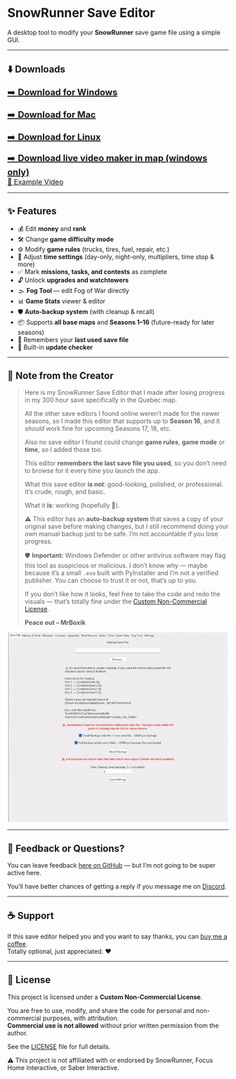 # SnowRunner Save Editor

A desktop tool to modify your **SnowRunner** save game file using a simple GUI.

---

## ⬇️ Downloads

<p align="center">

<a href="https://github.com/MrBoxik/SnowRunner-Save-Editor/releases/tag/85a" style="font-size:20px;">➡️ <b>Download for Windows</b></a><br><br>
<a href="https://github.com/MrBoxik/SnowRunner-Save-Editor/releases/tag/85c" style="font-size:20px;">➡️ <b>Download for Mac</b></a><br><br>
<a href="https://github.com/MrBoxik/SnowRunner-Save-Editor/releases/tag/85b" style="font-size:20px;">➡️ <b>Download for Linux</b></a>

<a href="https://github.com/MrBoxik/SnowRunner-Save-Editor/releases/tag/70" style="font-size:20px;">
  ➡️ <b>Download live video maker in map (windows only)</b>
</a>
<br>
<a href="https://youtu.be/zm66iWsVAvA" style="font-size:16px;">
  🎥 Example Video
</a>


</p>

---

## ✨ Features

- 💰 Edit **money** and **rank**
- 🛠️ Change **game difficulty mode**
- ⚙️ Modify **game rules** (trucks, tires, fuel, repair, etc.)
- 🌄 Adjust **time settings** (day-only, night-only, multipliers, time stop & more)
- ✅ Mark **missions, tasks, and contests** as complete
- 🔓 Unlock **upgrades and watchtowers**
- 🌫️ **Fog Tool** — edit Fog of War directly
- 📊 **Game Stats** viewer & editor
- 🛡️ **Auto-backup system** (with cleanup & recall)
- 📦 Supports **all base maps** and **Seasons 1–16** (future-ready for later seasons)
- 📂 Remembers your **last used save file**
- 🔄 Built-in **update checker**

---

## 💬 Note from the Creator

> Here is my SnowRunner Save Editor that I made after losing progress in my 300 hour save specifically in the Quebec map.  
>  
> All the other save editors I found online weren’t made for the newer seasons, so I made this editor that supports up to **Season 16**, and it *should* work fine for upcoming Seasons 17, 18, etc.  
>  
> Also no save editor I found could change **game rules**, **game mode** or **time**, so I added those too.  
>  
> This editor **remembers the last save file you used**, so you don’t need to browse for it every time you launch the app.  
>  
> What this save editor **is not**: good-looking, polished, or professional. It’s crude, rough, and basic.  
>  
> What it **is**: working (hopefully 🤞).  
>  
> ⚠️ This editor has an **auto-backup system** that saves a copy of your original save before making changes, but I still recommend doing your own manual backup just to be safe. I’m not accountable if you lose progress.  
>  
> 🛡️ **Important:** Windows Defender or other antivirus software may flag this tool as suspicious or malicious. I don’t know why — maybe because it’s a small `.exe` built with PyInstaller and I’m not a verified publisher. You can choose to trust it or not, that’s up to you.  
>  
> If you don’t like how it looks, feel free to take the code and redo the visuals — that’s totally fine under the [Custom Non-Commercial License](LICENSE).  
>  
> **Peace out – MrBoxik**

<p align="center">
  <img src="https://github.com/MrBoxik/SnowRunner-Save-Editor/blob/main/gif.gif" alt="SnowRunner Save Editor demo" width="500"/>
</p>

---

## 💬 Feedback or Questions?

You can leave feedback [here on GitHub](https://github.com/MrBoxik/SnowRunner-Save-Editor/issues) — but I’m not going to be super active here.  

You’ll have better chances of getting a reply if you message me on [Discord](https://discord.com/users/638802769393745950).

---

## ☕ Support

If this save editor helped you and you want to say thanks, you can [buy me a coffee](https://buymeacoffee.com/mrboxik).  
Totally optional, just appreciated. ❤️

---

## 📜 License

This project is licensed under a **Custom Non-Commercial License**.  

You are free to use, modify, and share the code for personal and non-commercial purposes, with attribution.  
**Commercial use is not allowed** without prior written permission from the author.  

See the [LICENSE](LICENSE) file for full details.  

⚠️ This project is not affiliated with or endorsed by SnowRunner, Focus Home Interactive, or Saber Interactive.
